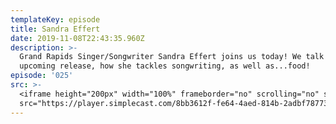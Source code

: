 ```yaml
---
templateKey: episode
title: Sandra Effert
date: 2019-11-08T22:43:35.960Z
description: >-
  Grand Rapids Singer/Songwriter Sandra Effert joins us today! We talk about her
  upcoming release, how she tackles songwriting, as well as...food! 
episode: '025'
src: >-
  <iframe height="200px" width="100%" frameborder="no" scrolling="no" seamless
  src="https://player.simplecast.com/8bb3612f-fe64-4aed-814b-2adbf78773b0?dark=false"></iframe>
---
```


